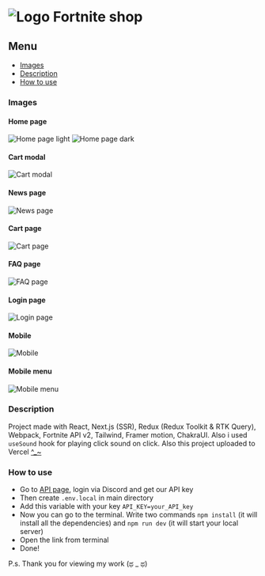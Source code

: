 # ![Logo](https://raw.githubusercontent.com/qcyGH/fortnite-shop/57464fff4ff7631ee21f4c0f802e6c64fbb61797/src/assets/logo.svg "Fortnite shop") Fortnite shop

## Menu

- [Images](https://github.com/qcyGH/fortnite-shop#Images)
- [Description](https://github.com/qcyGH/fortnite-shop#Description)
- [How to use](https://github.com/qcyGH/fortnite-shop#How-to-use)

### Images

#### Home page
![Home page light](https://github.com/qcyGH/fortnite-shop/blob/master/.images/home-light.png?raw=true)
![Home page dark](https://github.com/qcyGH/fortnite-shop/blob/master/.images/home-dark.png?raw=true)

#### Cart modal
![Cart modal](https://github.com/qcyGH/fortnite-shop/blob/master/.images/Cart-modal.png?raw=true)

#### News page
![News page](https://github.com/qcyGH/fortnite-shop/blob/master/.images/News-page.png?raw=true)

#### Cart page
![Cart page](https://github.com/qcyGH/fortnite-shop/blob/master/.images/Cart-page.png?raw=true)

#### FAQ page
![FAQ page](https://github.com/qcyGH/fortnite-shop/blob/master/.images/FAQ-page.png?raw=true)

#### Login page
![Login page](https://github.com/qcyGH/fortnite-shop/blob/master/.images/login-page.png?raw=true)

#### Mobile
![Mobile](https://github.com/qcyGH/fortnite-shop/blob/master/.images/mobile.png?raw=true)

#### Mobile menu
![Mobile menu](https://github.com/qcyGH/fortnite-shop/blob/master/.images/Mobile-menu.png?raw=true)

### Description

Project made with React, Next.js (SSR), Redux (Redux Toolkit & RTK Query), Webpack, Fortnite API v2, Tailwind, Framer motion, ChakraUI. Also i used `useSound` hook for playing click sound on click.
Also this project uploaded to Vercel [^_~](https://fortnite-shop-qcy.vercel.app/)

### How to use

- Go to [API page](https://dash.fortnite-api.com/), login via Discord and get our API key
- Then create `.env.local` in main directory
- Add this variable with your key `API_KEY=your_API_key`
- Now you can go to the terminal. Write two commands `npm install` (it will install all the dependencies) and `npm run dev` (it will start your local server)
- Open the link from terminal
- Done!

P.s. Thank you for viewing my work (ಥ _ ಥ)